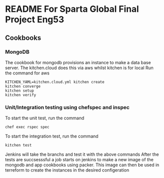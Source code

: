 # README For Sparta Global Final Project Eng53
## Cookbooks
### MongoDB
The cookbook for mongodb provisions an instance to make a data base server. The kitchen.cloud does this via aws whilst kitchen is for local
Run the command for aws

````
KITCHEN_YAML=kitchen.cloud.yml kitchen create
kitchen converge
kitchen setup
kitchen verify
````
### Unit/Integration testing using chefspec and inspec

To start the unit test, run the command

````
chef exec rspec spec
````
To start the integration test, run the command

````
kitchen test
````
Jenkins will take the branchs and test it with the above commands 
After the tests are succsesssful a job starts on jenkins to make a new image of the mongodb and app cookbooks using packer.
This image can then be used in terreform to create the instances in the desired configeration

